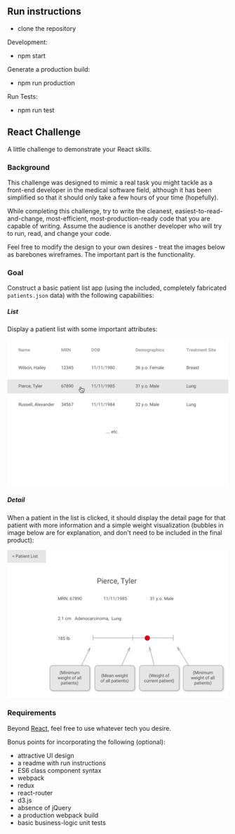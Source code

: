 ## Run instructions

- clone the repository

Development:
- npm start

Generate a production build:
- npm run production

Run Tests:
- npm run test

## React Challenge

A little challenge to demonstrate your React skills.



### Background

This challenge was designed to mimic a real task you might tackle as a front-end developer in the medical software field, although it has been simplified so that it should only take a few hours of your time (hopefully).

While completing this challenge, try to write the cleanest, easiest-to-read-and-change, most-efficient, most-production-ready code that you are capable of writing. Assume the audience is another developer who will try to run, read, and change your code.

Feel free to modify the design to your own desires - treat the images below as barebones wireframes. The important part is the functionality.



### Goal

Construct a basic patient list app (using the included, completely fabricated `patients.json` data) with the following capabilities:

##### List
Display a patient list with some important attributes:

![Patient List Wireframe](/wireframes/list.png?raw=true)

##### Detail
When a patient in the list is clicked, it should display the detail page for that patient with more information and a simple weight visualization (bubbles in image below are for explanation, and don't need to be included in the final product):

![Patient Detail Wireframe](/wireframes/detail.png?raw=true)



### Requirements

Beyond [React](https://facebook.github.io/react/), feel free to use whatever tech you desire.

Bonus points for incorporating the following (optional):
- attractive UI design
- a readme with run instructions
- ES6 class component syntax
- webpack
- redux
- react-router
- d3.js
- absence of jQuery
- a production webpack build
- basic business-logic unit tests
